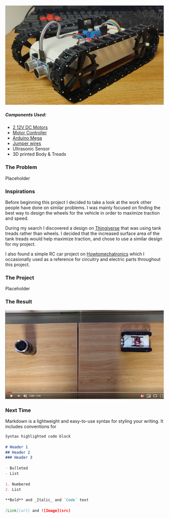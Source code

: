 
![End result](images/vehicle.jpg)

##### Components Used:

* [2 12V DC Motors](https://www.amazon.com/gp/product/B00B1KZ8UU/)
* [Motor Controller](https://www.amazon.com/gp/product/B014KMHSW6/)
* [Arduino Mega](https://www.amazon.com/Elegoo-EL-CB-003-ATmega2560-ATMEGA16U2-Arduino/dp/B01H4ZLZLQ/)
* [Jumper wires](https://www.amazon.com/gp/product/B01MU0IMFF)
* Ultrasonic Sensor
* 3D printed Body & Treads

### The Problem

Placeholder

### Inspirations

Before beginning this project I decided to take a look at the work other people have done on similar problems. I was mainly focused on finding the best way to design the wheels for the vehicle in order to maximize traction and speed.

During my search I discovered a design on [Thingiverse](https://www.thingiverse.com/thing:467807) that was using tank treads rather than wheels. I decided that the increased surface area of the tank treads would help maximize traction, and chose to use a similar design for my project.

I also found a simple RC car project on [Howtomechatronics](https://howtomechatronics.com/tutorials/arduino/arduino-dc-motor-control-tutorial-l298n-pwm-h-bridge/) which I occasionally used as a reference for circuitry and electric parts throughout this project.

### The Project

Placeholder

### The Result

[![Watch the video](images/preview.png)](https://youtu.be/EfkwKTTyvyM)


### Next Time

Markdown is a lightweight and easy-to-use syntax for styling your writing. It includes conventions for

```markdown
Syntax highlighted code block

# Header 1
## Header 2
### Header 3

- Bulleted
- List

1. Numbered
2. List

**Bold** and _Italic_ and `Code` text

[Link](url) and ![Image](src)
```